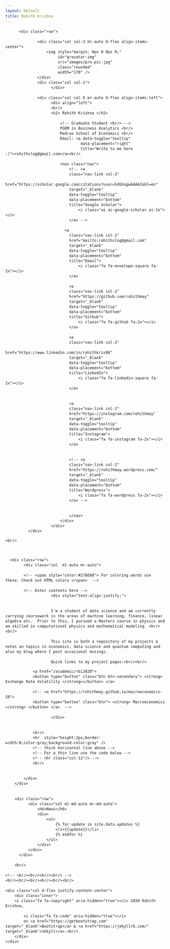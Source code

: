 ```yaml
---
layout: default
title: Rohith Krishna
---
```


<div class="container-fluid">

          <div class="row">

                  <div class="col col-3 ml-auto d-flex align-items-center">
                      <img style="margin: 0px 0 0px 0;"
                           id="gravatar-img"
                           src="images/pro-pic.jpg"
                           class="rounded"
                           width="170" />
                  </div>
                  <div class="col col-1">
                        </div>

                  <div class="col col-5 mr-auto d-flex align-items-left">
                        <div align="left">
                        <br/>
                        <h2> Rohith Krishna </h2>

                            <!-- Graduate Student <br/> -->
                            PGDM in Business Analytics <br/>
                            Madras School of Economics <br/>
                            Email: <a data-toggle="tooltip"
                                     data-placement="right"
                                     title="Write to me here :)">rohithslog@gmail.com</a><br/>

                            <nav class="nav">
                                <!-- <a
                                class="nav-link col-2"
                                href="https://scholar.google.com/citations?user=SdGXagwAAAAJ&hl=en"
                                target="_blank"
                                data-toggle="tooltip"
                                data-placement="bottom"
                                title="Google Scholar">
                                    <i class="ai ai-google-scholar ai-2x"></i>
                                </a> -->

                              <a
                                class="nav-link col-2"
                                href="mailto:rohithslog@gmail.com"
                                target="_blank"
                                data-toggle="tooltip"
                                data-placement="bottom"
                                title="Email">
                                    <i class="fa fa-envelope-square fa-2x"></i>
                                </a>

                                <a
                                class="nav-link col-2"
                                href="https://github.com/rohithmay"
                                target="_blank"
                                data-toggle="tooltip"
                                data-placement="bottom"
                                title="Github">
                                    <i class="fa fa-github fa-2x"></i>
                                </a>

                                <a
                                class="nav-link col-2"
                                href="https://www.linkedin.com/in/rohithkris96"
                                target="_blank"
                                data-toggle="tooltip"
                                data-placement="bottom"
                                title="LinkedIn">
                                    <i class="fa fa-linkedin-square fa-2x"></i>
                                </a>


                                <a
                                class="nav-link col-2"
                                href="https://instagram.com/rohithmay"
                                target="_blank"
                                data-toggle="tooltip"
                                data-placement="bottom"
                                title="Instagram">
                                    <i class="fa fa-instagram fa-2x"></i>
                                </a>


                                <!-- <a
                                class="nav-link col-2"
                                href="https://rohithmay.wordpress.com/"
                                target="_blank"
                                data-toggle="tooltip"
                                data-placement="bottom"
                                title="Wordpress">
                                    <i class="fa fa-wordpress fa-2x"></i>
                                </a> -->


                                </nav>
                            </div>
                        </div>
              </div>



<!--
Template for latest updates here
  <div class="row">
        <div class="col col-md-8 ml-md-auto mr-md-auto">
            <h6>Latest Updates</h6>
            <div>
                <ul>
                    {% for update in site.data.updates %}
                    <li>{{update}}</li>
                    {% endfor %}
                </ul>
            </div>
        </div>
    </div> -->



<!--  Template for new stuff here
<br/>
  <div class="row">
        <div class="col col-md-8 ml-auto mr-auto">
            <h6>title</h6>
            <ul>

            </ul>
        </div>
    </div> <br/> -->

    <br/>

<br/>

      <div class="row">
            <div class="col  ml-auto mr-auto">

            <!-- <span style="color:#27AE60"> For coloring words use these. Check out HTML colors </span>  -->

            <!-- Enter contents here -->
                        <div style="text-align:justify;">


                        I'm a student of data science and am currently carrying coursework in the areas of machine learning, finance, linear algebra etc.  Prior to this, I pursued a Masters course in physics and am skilled in computational physics and mathematical modeling. <br/><br/>

                        This site is both a repository of my projects & notes on topics in economics, data science and quantum computing and also my blog where I post occasional musings.

                        Quick links to my project pages:<br/><br/>

<!--
                I am a student of data science currently in my second year of PGDM, carrying out coursework in fields such as machine learning, finance and economics. Prior to this, I pursued a Masters course in physics with skills in computational physics and mathematical modeling.   <br/>  <br/>

                This webpage is a repository of my projects and academic notes, predominantly in the fields of machine learning, macroeconomics, corporate finance, linear algebra and quantum computing. This page also doubles as my blog where I post occasional musings on life as it ebbs and flows. -->

                <a href="/academic/rbi2020">
                <button type="button" class="btn btn-secondary"> <strong> Exchange Rate Volatility </strong></button> </a>

                <!-- <a href="https://rohithmay.github.io/macroeconomics-20">
                <button type="button" class="btn"> <strong> Macroeconomics </strong> </button> </a>  -->

                        </div>


                <br/>
                <hr  style="height:2px;border-width:0;color:gray;background-color:gray" />
                <!-- thick horizontal line above -->
                <!-- For a thin line use the code below -->
                <!-- <hr class="col-12"/> -->
                <br/>


            </div>
        </div>


        <div class="row">
              <div class="col ml-md-auto mr-md-auto">
                  <h6>News</h6>
                  <div>
                      <ul>
                          {% for update in site.data.updates %}
                          <li>{{update}}</li>
                          {% endfor %}
                      </ul>
                  </div>
              </div>
          </div>

        <br/>

    <!-- <br/><br/><br/><br/> -->
    <br/><br/><br/><br/><br/><br/>

    <div class="col d-flex justify-content-center">
        <div class="inner">
        <i class="fa fa-copyright" aria-hidden="true"></i> 2020 Rohith Krishna,

            <i class="fa fa-code" aria-hidden="true"></i>
            on <a href="https://getbootstrap.com" target="_blank">Bootstrap</a> & <a href="https://jekyllrb.com/" target="_blank">Jekyll</a>.<br/>
        </div>
    </div>








</div>
